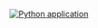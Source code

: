 [![Python application](https://github.com/MatveyIvanov/Verim-Back/actions/workflows/python-app.yml/badge.svg)](https://github.com/MatveyIvanov/Verim-Back/actions/workflows/python-app.yml)
